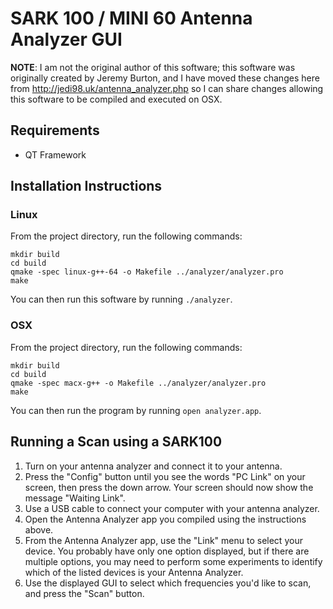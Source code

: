 SARK 100 / MINI 60 Antenna Analyzer GUI
=======================================

**NOTE**: I am not the original author of this software; this software was
originally created by Jeremy Burton, and I have moved these changes
here from http://jedi98.uk/antenna_analyzer.php so I can share changes
allowing this software to be compiled and executed on OSX.

Requirements
------------

* QT Framework


Installation Instructions
-------------------------

### Linux

From the project directory, run the following commands:

```
mkdir build
cd build
qmake -spec linux-g++-64 -o Makefile ../analyzer/analyzer.pro
make
```

You can then run this software by running `./analyzer`.

### OSX

From the project directory, run the following commands:

```
mkdir build
cd build
qmake -spec macx-g++ -o Makefile ../analyzer/analyzer.pro
make
```

You can then run the program by running `open analyzer.app`.


Running a Scan using a SARK100
------------------------------

1. Turn on your antenna analyzer and connect it to your antenna.
2. Press the "Config" button until you see the words "PC Link" on your screen, then press the down arrow.  Your screen should now show the message "Waiting Link".
3. Use a USB cable to connect your computer with your antenna analyzer.
4. Open the Antenna Analyzer app you compiled using the instructions above.
5. From the Antenna Analyzer app, use the "Link" menu to select your device.  You probably have only one option displayed, but if there are multiple options, you may need to perform some experiments to identify which of the listed devices is your Antenna Analyzer.
6. Use the displayed GUI to select which frequencies you'd like to scan, and press the "Scan" button.
